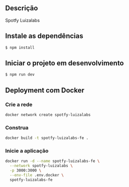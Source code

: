 ## Descrição

Spotfy Luizalabs

## Instale as dependências

```bash
$ npm install
```

## Iniciar o projeto em desenvolvimento

```bash
$ npm run dev
```

## Deployment com Docker

### Crie a rede

```bash
docker network create spotfy-luizalabs
```

### Construa

```bash
docker build -t spotfy-luizalabs-fe .
```

### Inicie a aplicação

```bash
docker run -d --name spotfy-luizalabs-fe \
  --network spotfy-luizalabs \
  -p 3000:3000 \
  --env-file .env.docker \
  spotfy-luizalabs-fe
```
